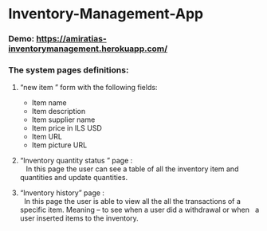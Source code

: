 # Inventory-Management-App
### Demo: https://amiratias-inventorymanagement.herokuapp.com/
### The system pages definitions:
1. “new item ” form with the  following fields:
    * Item name
    *	Item description
    * Item supplier name 
    *	Item price in ILS USD 
    *	Item URL 
    *	Item picture URL
  

2. “Inventory quantity status ” page :<br/>
       &nbsp;&nbsp; In this page the user can see a table of all the inventory item and quantities and update quantities. 

3. “Inventory history” page : <br/>
   &nbsp;&nbsp;In this page the user is able to view all the all the transactions of a specific item.
    Meaning – to see when a user did a withdrawal or when &nbsp;&nbsp;a user inserted items to the inventory.


